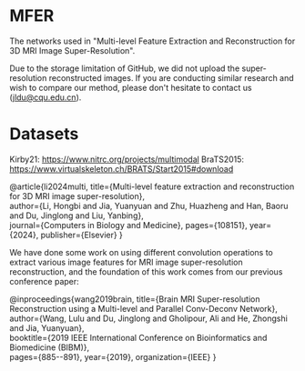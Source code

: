 # MFER
The networks used in "Multi-level Feature Extraction and Reconstruction for 3D MRI Image Super-Resolution".

Due to the storage limitation of GitHub, we did not upload the super-resolution reconstructed images. If you are conducting similar research and wish to compare our method, please don't hesitate to contact us (jldu@cqu.edu.cn). 

# Datasets
Kirby21: https://www.nitrc.org/projects/multimodal
BraTS2015: https://www.virtualskeleton.ch/BRATS/Start2015#download  

@article{li2024multi,
  title={Multi-level feature extraction and reconstruction for 3D MRI image super-resolution},  
  author={Li, Hongbi and Jia, Yuanyuan and Zhu, Huazheng and Han, Baoru and Du, Jinglong and Liu, Yanbing},  
  journal={Computers in Biology and Medicine},
  pages={108151},
  year={2024},
  publisher={Elsevier}
}


We have done some work on using different convolution operations to extract various image features for MRI image super-resolution reconstruction, and the foundation of this work comes from our previous conference paper:

@inproceedings{wang2019brain,
  title={Brain MRI Super-resolution Reconstruction using a Multi-level and Parallel Conv-Deconv Network},  
  author={Wang, Lulu and Du, Jinglong and Gholipour, Ali and He, Zhongshi and Jia, Yuanyuan},  
  booktitle={2019 IEEE International Conference on Bioinformatics and Biomedicine (BIBM)},  
  pages={885--891},
  year={2019},
  organization={IEEE}
}
